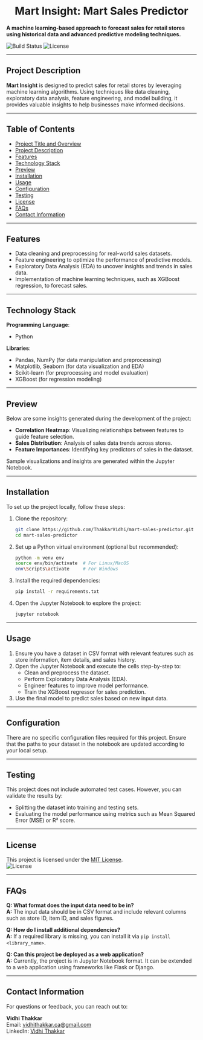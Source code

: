 # <h1 align="center">Mart Insight: Mart Sales Predictor</h1>

**A machine learning-based approach to forecast sales for retail stores using historical data and advanced predictive modeling techniques.**

![Build Status](https://img.shields.io/badge/build-passing-brightgreen) ![License](https://img.shields.io/badge/license-MIT-blue)

---

## Project Description

**Mart Insight** is designed to predict sales for retail stores by leveraging machine learning algorithms. Using techniques like data cleaning, exploratory data analysis, feature engineering, and model building, it provides valuable insights to help businesses make informed decisions.

---

## Table of Contents

- [Project Title and Overview](#project-title-and-overview)
- [Project Description](#project-description)
- [Features](#features)
- [Technology Stack](#technology-stack)
- [Preview](#preview)
- [Installation](#installation)
- [Usage](#usage)
- [Configuration](#configuration)
- [Testing](#testing)
- [License](#license)
- [FAQs](#faqs)
- [Contact Information](#contact-information)

---

## Features

- Data cleaning and preprocessing for real-world sales datasets.
- Feature engineering to optimize the performance of predictive models.
- Exploratory Data Analysis (EDA) to uncover insights and trends in sales data.
- Implementation of machine learning techniques, such as XGBoost regression, to forecast sales.

---

## Technology Stack

**Programming Language**:
- Python

**Libraries**:
- Pandas, NumPy (for data manipulation and preprocessing)
- Matplotlib, Seaborn (for data visualization and EDA)
- Scikit-learn (for preprocessing and model evaluation)
- XGBoost (for regression modeling)

---

## Preview

Below are some insights generated during the development of the project:

- **Correlation Heatmap**: Visualizing relationships between features to guide feature selection.
- **Sales Distribution**: Analysis of sales data trends across stores.
- **Feature Importances**: Identifying key predictors of sales in the dataset.

Sample visualizations and insights are generated within the Jupyter Notebook.

---

## Installation

To set up the project locally, follow these steps:

1. Clone the repository:
    ```bash
    git clone https://github.com/ThakkarVidhi/mart-sales-predictor.git
    cd mart-sales-predictor
    ```

2. Set up a Python virtual environment (optional but recommended):
    ```bash
    python -m venv env
    source env/bin/activate  # For Linux/MacOS
    env\Scripts\activate     # For Windows
    ```

3. Install the required dependencies:
    ```bash
    pip install -r requirements.txt
    ```

4. Open the Jupyter Notebook to explore the project:
    ```bash
    jupyter notebook
    ```

---

## Usage

1. Ensure you have a dataset in CSV format with relevant features such as store information, item details, and sales history.
2. Open the Jupyter Notebook and execute the cells step-by-step to:
   - Clean and preprocess the dataset.
   - Perform Exploratory Data Analysis (EDA).
   - Engineer features to improve model performance.
   - Train the XGBoost regressor for sales prediction.
3. Use the final model to predict sales based on new input data.

---

## Configuration

There are no specific configuration files required for this project. Ensure that the paths to your dataset in the notebook are updated according to your local setup.

---

## Testing

This project does not include automated test cases. However, you can validate the results by:

- Splitting the dataset into training and testing sets.
- Evaluating the model performance using metrics such as Mean Squared Error (MSE) or R² score.

---

## License

This project is licensed under the [MIT License](LICENSE).  
![License](https://img.shields.io/badge/license-MIT-blue)

---

## FAQs

**Q: What format does the input data need to be in?**  
**A:** The input data should be in CSV format and include relevant columns such as store ID, item ID, and sales figures.

**Q: How do I install additional dependencies?**  
**A:** If a required library is missing, you can install it via `pip install <library_name>`.

**Q: Can this project be deployed as a web application?**  
**A:** Currently, the project is in Jupyter Notebook format. It can be extended to a web application using frameworks like Flask or Django.

---

## Contact Information

For questions or feedback, you can reach out to:

**Vidhi Thakkar**  
Email: [vidhithakkar.ca@gmail.com](mailto:vidhithakkar.ca@gmail.com)  
LinkedIn: [Vidhi Thakkar](https://www.linkedin.com/in/vidhi-thakkar-0b509724a/)